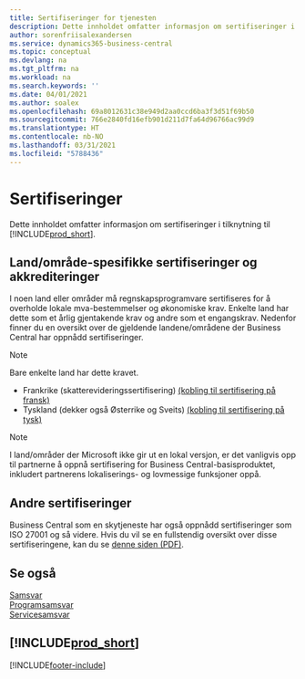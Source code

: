 ```yaml
---
title: Sertifiseringer for tjenesten
description: Dette innholdet omfatter informasjon om sertifiseringer i tilknytning til Business Central.
author: sorenfriisalexandersen
ms.service: dynamics365-business-central
ms.topic: conceptual
ms.devlang: na
ms.tgt_pltfrm: na
ms.workload: na
ms.search.keywords: ''
ms.date: 04/01/2021
ms.author: soalex
ms.openlocfilehash: 69a8012631c38e949d2aa0ccd6ba3f3d51f69b50
ms.sourcegitcommit: 766e2840fd16efb901d211d7fa64d96766ac99d9
ms.translationtype: HT
ms.contentlocale: nb-NO
ms.lasthandoff: 03/31/2021
ms.locfileid: "5788436"
---
```

# <a name="certifications"></a>Sertifiseringer

Dette innholdet omfatter informasjon om sertifiseringer i tilknytning til [!INCLUDE[prod_short](../includes/prod_short.md)].  

## <a name="countryregion-specific-certifications-and-accreditations"></a>Land/område-spesifikke sertifiseringer og akkrediteringer

I noen land eller områder må regnskapsprogramvare sertifiseres for å overholde lokale mva-bestemmelser og økonomiske krav. Enkelte land har dette som et årlig gjentakende krav og andre som et engangskrav. Nedenfor finner du en oversikt over de gjeldende landene/områdene der Business Central har oppnådd sertifiseringer.

> [!NOTE]
> Bare enkelte land har dette kravet.

- Frankrike (skatterevideringssertifisering) [(kobling til sertifisering på fransk)](https://certificates.infocert.org/#)<!--(https://certificates.infocert.org/certificates/CERTIF-07-181-R16.pdf)-->  
- Tyskland (dekker også Østerrike og Sveits) [(kobling til sertifisering på tysk)](https://www.bdo.de/de-de/themen/softwarebescheinungen/bdo/microsoft-dynamics-365-business-central)  

> [!NOTE]  
> I land/områder der Microsoft ikke gir ut en lokal versjon, er det vanligvis opp til partnerne å oppnå sertifisering for Business Central-basisproduktet, inkludert partnerens lokaliserings- og lovmessige funksjoner oppå.

## <a name="other-certifications"></a>Andre sertifiseringer

Business Central som en skytjeneste har også oppnådd sertifiseringer som ISO 27001 og så videre. Hvis du vil se en fullstendig oversikt over disse sertifiseringene, kan du se [denne siden (PDF)](https://aka.ms/d365-compliance-list).

## <a name="see-also"></a>Se også

[Samsvar](compliance-overview.md)  
[Programsamsvar](compliance-application-compliance.md)  
[Servicesamsvar](compliance-service-compliance.md)  

## [!INCLUDE[prod_short](../includes/free_trial_md.md)]  


[!INCLUDE[footer-include](../includes/footer-banner.md)]